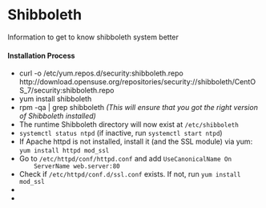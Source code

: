# Shibboleth
Information to get to know shibboleth system better

<h4>Installation Process</h4>
<ul>
<li>curl -o /etc/yum.repos.d/security:shibboleth.repo http://download.opensuse.org/repositories/security://shibboleth/CentOS_7/security:shibboleth.repo </li>
  <li>yum install shibboleth</li>
  <li>rpm -qa | grep shibboleth  <i>(This will ensure that you got the right version of Shibboleth installed)</i></li> 
  <li>The runtime Shibboleth directory will now exist at <code>/etc/shibboleth</code></li>
  <li><code>systemctl status ntpd</code> (if inactive, run <code>systemctl start ntpd</code>)</li>
  <li>If Apache httpd is not installed, install it (and the SSL module) via yum:
    <code>yum install httpd mod_ssl</code>
</li>
  <li> Go to <code>/etc/httpd/conf/httpd.conf</code> and add <code>UseCanonicalName On
    ServerName web.server:80</code></li>
  <li>Check if <code>/etc/httpd/conf.d/ssl.conf</code> exists. If not, run <code>yum install mod_ssl</code></li>
<li></li>
<li></li>
</ul>

